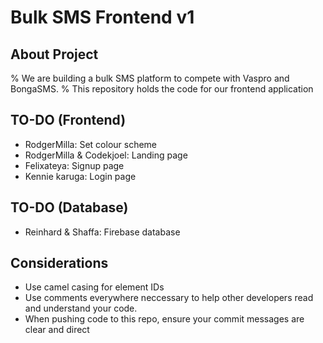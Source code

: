 # Bulk SMS Frontend v1

## About Project
% We are building a bulk SMS platform to compete with Vaspro and BongaSMS.
% This repository holds the code for our frontend application
## TO-DO (Frontend)
- RodgerMilla: Set colour scheme
- RodgerMilla & Codekjoel: Landing page
- Felixateya: Signup page
- Kennie karuga: Login page 
## TO-DO (Database)
- Reinhard & Shaffa: Firebase database

## Considerations
- Use camel casing for element IDs
- Use comments everywhere neccessary to help other developers read and understand your code.
- When pushing code to this repo, ensure your commit messages are clear and direct
